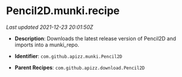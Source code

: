 # Pencil2D.munki.recipe

_Last updated 2021-12-23 20:01:50Z_

- **Description**: Downloads the latest release version of Pencil2D and imports into a munki_repo.

- **Identifier**: `com.github.apizz.munki.Pencil2D`

- **Parent Recipes**: `com.github.apizz.download.Pencil2D`

